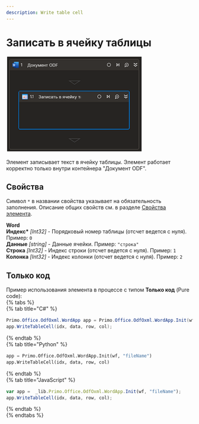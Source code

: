 ```yaml
---
description: Write table cell
---
```

# Записать в ячейку таблицы

![](../../../../.gitbook/assets1/odfdoc-writetablecell.png)

Элемент записывает текст в ячейку таблицы. Элемент работает корректно только внутри контейнера  "Документ ODF".

## Свойства
Символ `*` в названии свойства указывает на обязательность заполнения. Описание общих свойств см. в разделе [Свойства элемента](https://docs.primo-rpa.ru/primo-rpa/primo-studio/process/elements#svoistva-elementa).

**Word**  
**Индекс\*** *[Int32]* - Порядковый номер таблицы (отсчет ведется с нуля). Пример: `0`  
**Данные** *[string]* - Данные ячейки. Пример: `"строка"`  
**Строка** *[Int32]* - Индекс строки  (отсчет ведется с нуля). Пример: `1`  
**Колонка** *[Int32]* - Индекс колонки  (отсчет ведется с нуля). Пример: `2`  

## Только код  
Пример использования элемента в процессе с типом **Только код** (Pure code):  
{% tabs %}  
{% tab title="C#" %}  
```csharp  
Primo.Office.OdfOxml.WordApp app = Primo.Office.OdfOxml.WordApp.Init(wf, "fileName");  
app.WriteTableCell(idx, data, row, col);  
```
{% endtab %}  
{% tab title="Python" %}  
```python  
app = Primo.Office.OdfOxml.WordApp.Init(wf, "fileName")  
app.WriteTableCell(idx, data, row, col)  
```
{% endtab %}  
{% tab title="JavaScript" %}  
```javascript  
var app =  _lib.Primo.Office.OdfOxml.WordApp.Init(wf, "fileName");  
app.WriteTableCell(idx, data, row, col);  
```
{% endtab %}  
{% endtabs %}  
